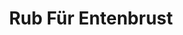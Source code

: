 ---
layout: blog-zubereitung
permalink: /rub-entenbrust/
pagedesc: Rub Für Entenbrust
title: Rub Für Entenbrust
headline: Rub Für Entenbrust
thumbnail: /wp-content/images/rub-enenbrust.jpg
datafile: rub-entenbrust
tags: [Gewürz]
portionen: 3-4 Entenbrüste
gesamtzeitaufwand: 1-2 Minuten
zeitaufwandzubereitung: 1-2 Minuten
htmlbeforeheadend: blog/htmlbeforeheadend.html
htmlbeforebodyend: blog/htmlbeforebodyend.html
---